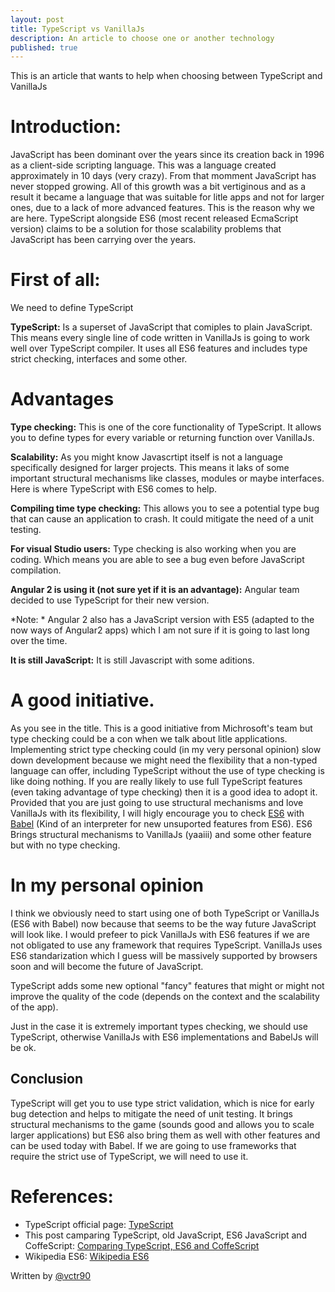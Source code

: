 ```yaml
---
layout: post
title: TypeScript vs VanillaJs
description: An article to choose one or another technology
published: true
---
```


This is an article that wants to help when choosing between TypeScript and VanillaJs

# Introduction:

JavaScript has been dominant over the years since its creation back in 1996 as a client-side scripting language. This was a language created approximately in 10 days (very crazy). From that momment JavaScript has never stopped growing. All of this growth was a bit vertiginous and as a result it became a language that was suitable for litle apps and not for larger ones, due to a lack of more advanced features. This is the reason why we are here. TypeScript alongside ES6 (most recent released EcmaScript version) claims to be a solution for those scalability problems that JavaScript has been carrying over the years.

# First of all:

We need to define TypeScript

__TypeScript:__ Is a superset of JavaScript that comiples to plain JavaScript.
    	This means every single line of code written in VanillaJs is going to work well over TypeScript compiler. It uses all ES6 features and includes type strict checking, interfaces and some other.
        
# Advantages
__Type checking:__ This is one of the core functionality of TypeScript. It allows you to define types for every variable or returning function over VanillaJs.

__Scalability:__ As you might know Javascrtipt itself is not a language specifically designed for larger projects. This means it laks of some important structural mechanisms like classes, modules or maybe interfaces. Here is where TypeScript with ES6 comes to help.

__Compiling time type checking:__ This allows you to see a potential type bug that can cause an application to crash. It could mitigate the need of a unit testing.

__For visual Studio users:__ Type checking is also working when you are coding. Which means you are able to see a bug even before JavaScript compilation.

__Angular 2 is using it (not sure yet if it is an advantage):__ Angular team decided to use TypeScript for their new version.

*Note: * Angular 2 also has a JavaScript version with ES5 (adapted to the now ways of Angular2 apps) which I am not sure if it is going to last long over the time.

__It is still JavaScript:__ It is still Javascript with some aditions.
    
# A good initiative.

As you see in the title. This is a good initiative from Michrosoft's team but type checking could be a con when we talk about litle applications. Implementing strict type checking could (in my very personal opinion) slow down development because we might need the flexibility that a non-typed language can offer, including TypeScript without the use of type checking is like doing nothing. If you are really likely to use full TypeScript features (even taking advantage of type checking) then it is a good idea to adopt it. Provided that you are just going to use structural mechanisms and love VanillaJs with its flexibility, I will higly encourage you to check [ES6](http://www.ecmascript.org/) with [Babel](https://babeljs.io/) (Kind of an interpreter for new unsuported features from ES6). ES6 Brings structural mechanisms to VanillaJs (yaaiii) and some other feature but with no type checking.

# In my personal opinion

I think we obviously need to start using one of both TypeScript or VanillaJs (ES6 with Babel) now because that seems to be the way future JavaScript will look like. I would prefeer to pick VanillaJs with ES6 features if we are not obligated to use any framework that requires TypeScript. VanillaJs uses ES6 standarization which I guess will be massively supported by browsers soon and will become the future of JavaScript.

TypeScript adds some new optional "fancy" features that might or might not improve the quality of the code (depends on the context and the scalability of the app).

Just in the case it is extremely important types checking, we should use TypeScript, otherwise VanillaJs with ES6 implementations and BabelJs will be ok.

## Conclusion

TypeScript will get you to use type strict validation, which is nice for early bug detection and helps to mitigate the need of unit testing. It brings structural mechanisms to the game (sounds good and allows you to scale larger applications) but ES6 also bring them as well with other features and can be used today with Babel. If we are going to use frameworks that require the strict use of TypeScript, we will need to use it.

# References:

- TypeScript official page: [TypeScript](http://www.typescriptlang.org/)
- This post camparing TypeScript, old JavaScript, ES6 JavaScript and CoffeScript: [Comparing TypeScript, ES6 and CoffeScript](http://www.slideshare.net/NeilGreen1/type-script-vs-coffeescript-vs-es6)
- Wikipedia ES6: [Wikipedia ES6](https://en.wikipedia.org/wiki/ECMAScript)

Written by [@vctr90](http://twitter.com/vctr90)
